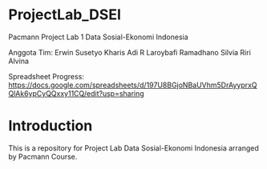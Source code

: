 # ProjectLab_DSEI
Pacmann Project Lab 1 Data Sosial-Ekonomi Indonesia

Anggota Tim:
Erwin Susetyo
Kharis Adi R
Laroybafi Ramadhano
Silvia Riri Alvina

Spreadsheet Progress: https://docs.google.com/spreadsheets/d/197U8BGjoNBaUVhm5DrAyyprxQQlAk6ypCyQQxxy11CQ/edit?usp=sharing

# Introduction

This is a repository for Project Lab Data Sosial-Ekonomi Indonesia arranged by Pacmann Course.
